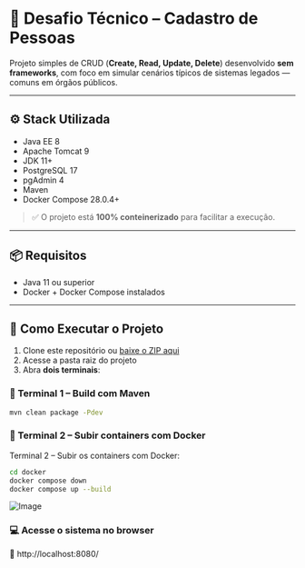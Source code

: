 # 🚀 Desafio Técnico – Cadastro de Pessoas

Projeto simples de CRUD (**Create, Read, Update, Delete**) desenvolvido **sem frameworks**, com foco em simular cenários típicos de sistemas legados — comuns em órgãos públicos.

---

## ⚙️ Stack Utilizada

- Java EE 8  
- Apache Tomcat 9  
- JDK 11+  
- PostgreSQL 17  
- pgAdmin 4  
- Maven  
- Docker Compose 28.0.4+

> ✅ O projeto está **100% conteinerizado** para facilitar a execução.

---

## 📦 Requisitos

- Java 11 ou superior  
- Docker + Docker Compose instalados

---

## 🧪 Como Executar o Projeto

1. Clone este repositório ou [baixe o ZIP aqui](https://drive.google.com/drive/folders/1LXKPlTMoPs_Rsll0s3opP7fFyrOVvwh8?usp=sharing)
2. Acesse a pasta raiz do projeto
3. Abra **dois terminais**:

### 🧱 Terminal 1 – Build com Maven

```bash
mvn clean package -Pdev
```

### 🐳 Terminal 2 – Subir containers com Docker

Terminal 2 – Subir os containers com Docker:
```bash
cd docker
docker compose down
docker compose up --build
```
![Image](https://github.com/user-attachments/assets/8b83c86c-b368-476d-b37d-eb7fc5f153e5)

### 💻 Acesse o sistema no browser 
📍 http://localhost:8080/


